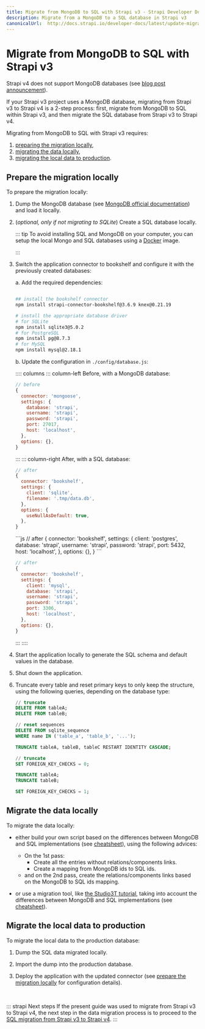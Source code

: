 ```yaml
---
title: Migrate from MongoDB to SQL with Strapi v3 - Strapi Developer Docs
description: Migrate from a MongoDB to a SQL database in Strapi v3
canonicalUrl:  http://docs.strapi.io/developer-docs/latest/update-migration-guides/migration-guides/v4/data/mongo.html
---
```


<!-- TODO: update SEO -->

# Migrate from MongoDB to SQL with Strapi v3

Strapi v4 does not support MongoDB databases (see [blog post announcement](https://strapi.io/blog/mongo-db-support-in-strapi-past-present-and-future)).

If your Strapi v3 project uses a MongoDB database, migrating from Strapi v3 to Strapi v4 is a 2-step process: first, migrate from MongoDB to SQL within Strapi v3, and then migrate the SQL database from Strapi v3 to Strapi v4.

Migrating from MongoDB to SQL with Strapi v3 requires:

1. [preparing the migration locally](#prepare-the-migration-locally),
2. [migrating the data locally](#migrate-the-data-locally),
3. [migrating the local data to production](#migrate-the-local-data-to-production).

## Prepare the migration locally

To prepare the migration locally:

1. Dump the MongoDB database (see [MongoDB official documentation](https://www.mongodb.com/docs/database-tools/mongodump/)) and load it locally.
2. (_optional, only if not migrating to SQLite_) Create a SQL database locally.

    ::: tip
    To avoid installing SQL and MongoDB on your computer, you can setup the local Mongo and SQL databases using a [Docker](https://hub.docker.com/) image.

    :::

3. Switch the application connector to bookshelf and configure it with the previously created databases:

    a. Add the required dependencies:

    ```bash
    
    ## install the bookshelf connector
    npm install strapi-connector-bookshelf@3.6.9 knex@0.21.19

    # install the appropriate database driver
    # for SQLite
    npm install sqlite3@5.0.2
    # for PostgreSQL
    npm install pg@8.7.3
    # for MySQL
    npm install mysql@2.18.1
    ```

    b. Update the configuration in  `./config/database.js`:

    :::: columns
    ::: column-left Before, with a MongoDB database:

    ```jsx
    // before
    {
      connector: 'mongoose',
      settings: {
        database: 'strapi',
        username: 'strapi',
        password: 'strapi',
        port: 27017,
        host: 'localhost',
      },
      options: {},
    }
    
    ```

    :::
    ::: column-right After, with a SQL database:
    <br/>

    <code-group>

    <code-block title="SQLite">

    ```js
    // after
    {
      connector: 'bookshelf',
      settings: {
        client: 'sqlite',
        filename: '.tmp/data.db',
      },
      options: {
        useNullAsDefault: true,
      },
    }
    ```

    </code-block>

    <code-block title="PostgreSQL">
    ```js
    // after
    {
      connector: 'bookshelf',
      settings: {
        client: 'postgres',
        database: 'strapi',
        username: 'strapi',
        password: 'strapi',
        port: 5432,
        host: 'localhost',
      },
      options: {},
    }
    ```

    </code-block>

    <code-block title="MySQL">

    ```js
    // after
    {
      connector: 'bookshelf',
      settings: {
        client: 'mysql',
        database: 'strapi',
        username: 'strapi',
        password: 'strapi',
        port: 3306,
        host: 'localhost',
      },
      options: {},
    }
    ```

    </code-block>
    </code-group>

    :::
    ::::

4. Start the application locally to generate the SQL schema and default values in the database.
5. Shut down the application.
6. Truncate every table and reset primary keys to only keep the structure, using the following queries, depending on the database type:

    <code-group>
    <code-block title="SQLite">

    ```sql
    // truncate
    DELETE FROM tableA;
    DELETE FROM tableB;

    // reset sequences
    DELETE FROM sqlite_sequence 
    WHERE name IN ('table_a', 'table_b', '...');
    ```

    </code-block>

    <code-block title="PostgreSQL">

    ```sql
    TRUNCATE tableA, tableB, tableC RESTART IDENTITY CASCADE;
    ```

    </code-block>

    <code-block title="MySQL">

    ```sql
    // truncate
    SET FOREIGN_KEY_CHECKS = 0;

    TRUNCATE tableA;
    TRUNCATE tableB;

    SET FOREIGN_KEY_CHECKS = 1;
    ```

    </code-block>
    </code-group>

## Migrate the data locally

To migrate the data locally:

- either build your own script based on the differences between MongoDB and SQL implementations (see [cheatsheet](/developer-docs/latest/update-migration-guides/migration-guides/v4/data/mongo-sql-cheatsheet.md)), using the following advices:

  - On the 1st pass:
    - Create all the entries without relations/components links.
    - Create a mapping from MongoDB ids to SQL ids.
  - and on the 2nd pass, create the relations/components links based on the MongoDB to SQL ids mapping.

- or use a migration tool, like [the Studio3T tutorial](https://studio3t.com/knowledge-base/articles/mongodb-to-sql-migration/#mappings), taking into account the differences between MongoDB and SQL implementations (see [cheatsheet](/developer-docs/latest/update-migration-guides/migration-guides/v4/data/mongo-sql-cheatsheet.md)).

## Migrate the local data to production

To migrate the local data to the production database:

1. Dump the SQL data migrated locally.

2. Import the dump into the production database.

3. Deploy the application with the updated connector (see [prepare the migration locally](#prepare-the-migration-locally) for configuration details).

<br/>

::: strapi Next steps
If the present guide was used to migrate from Strapi v3 to Strapi v4, the next step in the data migration process is to proceed to the [SQL migration from Strapi v3 to Strapi v4](/developer-docs/latest/update-migration-guides/migration-guides/v4/data/sql.md).
:::
